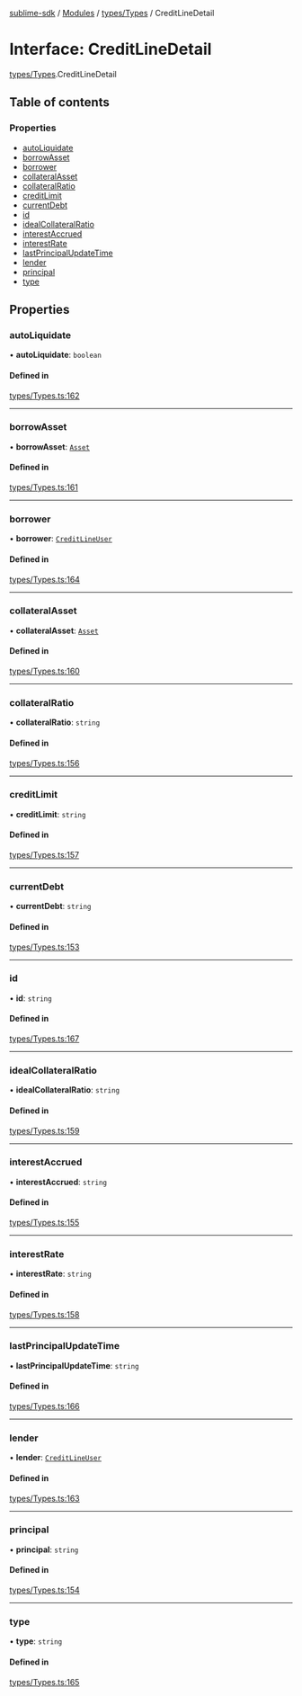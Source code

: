 [sublime-sdk](../README.md) / [Modules](../modules.md) / [types/Types](../modules/types_Types.md) / CreditLineDetail

# Interface: CreditLineDetail

[types/Types](../modules/types_Types.md).CreditLineDetail

## Table of contents

### Properties

- [autoLiquidate](types_Types.CreditLineDetail.md#autoliquidate)
- [borrowAsset](types_Types.CreditLineDetail.md#borrowasset)
- [borrower](types_Types.CreditLineDetail.md#borrower)
- [collateralAsset](types_Types.CreditLineDetail.md#collateralasset)
- [collateralRatio](types_Types.CreditLineDetail.md#collateralratio)
- [creditLimit](types_Types.CreditLineDetail.md#creditlimit)
- [currentDebt](types_Types.CreditLineDetail.md#currentdebt)
- [id](types_Types.CreditLineDetail.md#id)
- [idealCollateralRatio](types_Types.CreditLineDetail.md#idealcollateralratio)
- [interestAccrued](types_Types.CreditLineDetail.md#interestaccrued)
- [interestRate](types_Types.CreditLineDetail.md#interestrate)
- [lastPrincipalUpdateTime](types_Types.CreditLineDetail.md#lastprincipalupdatetime)
- [lender](types_Types.CreditLineDetail.md#lender)
- [principal](types_Types.CreditLineDetail.md#principal)
- [type](types_Types.CreditLineDetail.md#type)

## Properties

### autoLiquidate

• **autoLiquidate**: `boolean`

#### Defined in

[types/Types.ts:162](https://github.com/akshay111meher/sublime-sdk/blob/6aef92b/src/types/Types.ts#L162)

___

### borrowAsset

• **borrowAsset**: [`Asset`](types_Types.Asset.md)

#### Defined in

[types/Types.ts:161](https://github.com/akshay111meher/sublime-sdk/blob/6aef92b/src/types/Types.ts#L161)

___

### borrower

• **borrower**: [`CreditLineUser`](types_Types.CreditLineUser.md)

#### Defined in

[types/Types.ts:164](https://github.com/akshay111meher/sublime-sdk/blob/6aef92b/src/types/Types.ts#L164)

___

### collateralAsset

• **collateralAsset**: [`Asset`](types_Types.Asset.md)

#### Defined in

[types/Types.ts:160](https://github.com/akshay111meher/sublime-sdk/blob/6aef92b/src/types/Types.ts#L160)

___

### collateralRatio

• **collateralRatio**: `string`

#### Defined in

[types/Types.ts:156](https://github.com/akshay111meher/sublime-sdk/blob/6aef92b/src/types/Types.ts#L156)

___

### creditLimit

• **creditLimit**: `string`

#### Defined in

[types/Types.ts:157](https://github.com/akshay111meher/sublime-sdk/blob/6aef92b/src/types/Types.ts#L157)

___

### currentDebt

• **currentDebt**: `string`

#### Defined in

[types/Types.ts:153](https://github.com/akshay111meher/sublime-sdk/blob/6aef92b/src/types/Types.ts#L153)

___

### id

• **id**: `string`

#### Defined in

[types/Types.ts:167](https://github.com/akshay111meher/sublime-sdk/blob/6aef92b/src/types/Types.ts#L167)

___

### idealCollateralRatio

• **idealCollateralRatio**: `string`

#### Defined in

[types/Types.ts:159](https://github.com/akshay111meher/sublime-sdk/blob/6aef92b/src/types/Types.ts#L159)

___

### interestAccrued

• **interestAccrued**: `string`

#### Defined in

[types/Types.ts:155](https://github.com/akshay111meher/sublime-sdk/blob/6aef92b/src/types/Types.ts#L155)

___

### interestRate

• **interestRate**: `string`

#### Defined in

[types/Types.ts:158](https://github.com/akshay111meher/sublime-sdk/blob/6aef92b/src/types/Types.ts#L158)

___

### lastPrincipalUpdateTime

• **lastPrincipalUpdateTime**: `string`

#### Defined in

[types/Types.ts:166](https://github.com/akshay111meher/sublime-sdk/blob/6aef92b/src/types/Types.ts#L166)

___

### lender

• **lender**: [`CreditLineUser`](types_Types.CreditLineUser.md)

#### Defined in

[types/Types.ts:163](https://github.com/akshay111meher/sublime-sdk/blob/6aef92b/src/types/Types.ts#L163)

___

### principal

• **principal**: `string`

#### Defined in

[types/Types.ts:154](https://github.com/akshay111meher/sublime-sdk/blob/6aef92b/src/types/Types.ts#L154)

___

### type

• **type**: `string`

#### Defined in

[types/Types.ts:165](https://github.com/akshay111meher/sublime-sdk/blob/6aef92b/src/types/Types.ts#L165)
